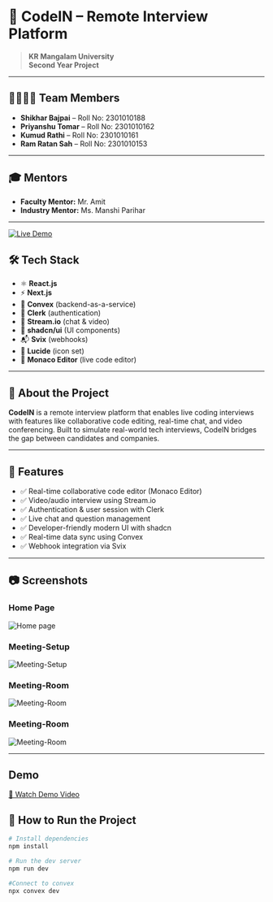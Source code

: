# 🧠 CodeIN – Remote Interview Platform

> **KR Mangalam University**  
> **Second Year Project**

---

## 👨‍👩‍👦‍👦 Team Members

- **Shikhar Bajpai** – Roll No: 2301010188  
- **Priyanshu Tomar** – Roll No: 2301010162  
- **Kumud Rathi** – Roll No: 2301010161  
- **Ram Ratan Sah** – Roll No: 2301010153  

---

## 🎓 Mentors

- **Faculty Mentor:** Mr. Amit  
- **Industry Mentor:** Ms. Manshi Parihar  

---
[![Live Demo](https://img.shields.io/badge/View-Project-brightgreen)](https://2nd-year-project-9w3s.vercel.app/)


## 🛠️ Tech Stack

- ⚛️ **React.js**
- ⚡ **Next.js**
- 🧩 **Convex** (backend-as-a-service)
- 🔐 **Clerk** (authentication)
- 💬 **Stream.io** (chat & video)
- 🎨 **shadcn/ui** (UI components)
- 📬 **Svix** (webhooks)
- 🔮 **Lucide** (icon set)
- 📝 **Monaco Editor** (live code editor)

---

## 📌 About the Project

**CodeIN** is a remote interview platform that enables live coding interviews with features like collaborative code editing, real-time chat, and video conferencing. Built to simulate real-world tech interviews, CodeIN bridges the gap between candidates and companies.

---

## 🚀 Features

- ✅ Real-time collaborative code editor (Monaco Editor)
- ✅ Video/audio interview using Stream.io
- ✅ Authentication & user session with Clerk
- ✅ Live chat and question management
- ✅ Developer-friendly modern UI with shadcn
- ✅ Real-time data sync using Convex
- ✅ Webhook integration via Svix

---

## 📷 Screenshots

### Home Page  
![Home page](https://raw.githubusercontent.com/shikhar11x/Shikhar_Bajpai_CSE3_CODE-IN/main/Screenshots/ss-1.png)

### Meeting-Setup 
![Meeting-Setup](https://raw.githubusercontent.com/shikhar11x/Shikhar_Bajpai_CSE3_CODE-IN/main/Screenshots/ss-2.png)

### Meeting-Room 
![Meeting-Room](https://raw.githubusercontent.com/shikhar11x/Shikhar_Bajpai_CSE3_CODE-IN/main/Screenshots/ss-3.png)

### Meeting-Room 
![Meeting-Room](https://raw.githubusercontent.com/shikhar11x/Shikhar_Bajpai_CSE3_CODE-IN/main/Screenshots/ss-4.png)

---
## Demo

[🎥 Watch Demo Video](https://krmangalameduin-my.sharepoint.com/:v:/g/personal/2301010162_krmu_edu_in/EcH-FY9GdH5OiJujqYj3dHcBfi8sI94ZCDTxyF1DiM-3eQ?e=5T617p)


## 📁 How to Run the Project

```bash
# Install dependencies
npm install

# Run the dev server
npm run dev

#Connect to convex 
npx convex dev
